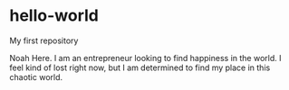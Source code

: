 # hello-world
My first repository

Noah Here. I am an entrepreneur looking to find happiness in the world.
I feel kind of lost right now, but I am determined to find my place in this chaotic world.

